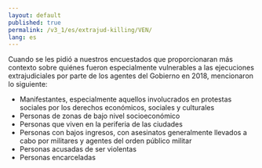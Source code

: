 ```yaml
---
layout: default
published: true
permalink: /v3_1/es/extrajud-killing/VEN/
lang: es
---
```


Cuando se les pidió a nuestros encuestados que proporcionaran más contexto sobre quiénes fueron especialmente vulnerables a las ejecuciones extrajudiciales por parte de los agentes del Gobierno en 2018, mencionaron lo siguiente:
-	Manifestantes, especialmente aquellos involucrados en protestas sociales por los derechos económicos, sociales y culturales
-	Personas de zonas de bajo nivel socioeconómico
-	Personas que viven en la periferia de las ciudades
-	Personas con bajos ingresos, con asesinatos generalmente llevados a cabo por militares y agentes del orden público militar
-	Personas acusadas de ser violentas
-	Personas encarceladas

